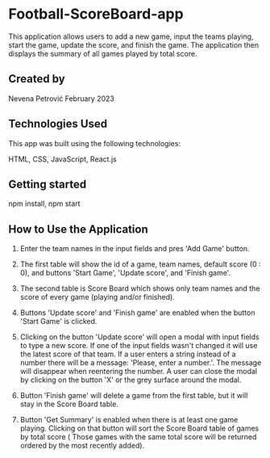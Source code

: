 # Football-ScoreBoard-app

This application allows users to add a new game, input the teams playing, start the game, update the score, and finish the game. The application then displays the summary of all games played by total score.

## Created by

Nevena Petrović
February 2023

## Technologies Used

This app was built using the following technologies:

HTML, CSS, JavaScript, React.js

## Getting started

npm install, npm start

## How to Use the Application

1. Enter the team names in the input fields and pres 'Add Game' button.

2. The first table will show the id of a game, team names, default score (0 : 0), and buttons 'Start Game', 'Update score', and 'Finish game'.

3. The second table is Score Board which shows only team names and the score of every game (playing and/or finished).

4. Buttons 'Update score' and 'Finish game' are enabled when the button 'Start Game' is clicked.

5. Clicking on the button 'Update score' will open a modal with input fields to type a new score. If one of the input fields wasn't changed it will use the latest score of that team. If a user enters a string instead of a number there will be a message: 'Please, enter a number.'. The message will disappear when reentering the number. A user can close the modal by clicking on the button 'X' or the grey surface around the modal.

6. Button 'Finish game' will delete a game from the first table, but it will stay in the Score Board table.

7. Button 'Get Summary' is enabled when there is at least one game playing. Clicking on that button will sort the Score Board table of games by total score ( Those games with the same total score will be returned ordered by the most recently added).


